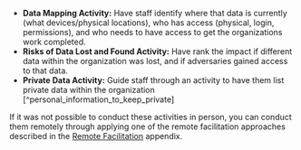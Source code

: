 
* **Data Mapping Activity:** Have staff identify where that data is currently (what devices/physical locations), who has access (physical, login, permissions), and who needs to have access to get the organizations work completed.
*  **Risks of Data Lost and Found Activity:** Have rank the impact if different data within the organization was lost, and if adversaries gained access to that data.
* **Private Data Activity:** Guide staff through an activity to have them list private data within the organization [^personal_information_to_keep_private]

If it was not possible to conduct these activities in person, you can conduct them remotely through applying one of the remote facilitation approaches described in the [Remote Facilitation](#appendix-remote-facilitation) appendix.
